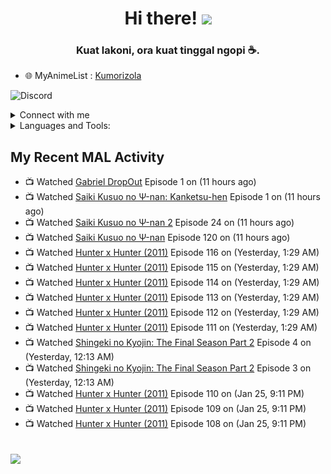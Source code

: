 <h1 align="center">Hi there! <img src="https://media.giphy.com/media/hvRJCLFzcasrR4ia7z/giphy.gif" width="25px"> </h1>
<h3 align="center">Kuat lakoni, ora kuat tinggal ngopi ☕.</h3>

- 🌐 MyAnimeList : [Kumorizola](https://myanimelist.net/animelist/Kumorizola)

![Discord](https://discord.c99.nl/widget/theme-3/761213268009943051.png)
<details>
      <summary>Connect with me</summary>
    <p align="left">
        <a href="https://www.facebook.com/kumori.hartley.1" target="blank"><img align="center"
                src="https://raw.githubusercontent.com/rahuldkjain/github-profile-readme-generator/master/src/images/icons/Social/facebook.svg"
                alt="kumori hartley" height="30" width="40" /></a>
        <a href="https://www.instagram.com/kumorizola/" target="blank"><img align="center"
                src="https://raw.githubusercontent.com/rahuldkjain/github-profile-readme-generator/master/src/images/icons/Social/instagram.svg"
                alt="kumorizola" height="30" width="40" /></a>
        <a href="https://discord.com" target="blank"><img align="center"
                src="https://raw.githubusercontent.com/rahuldkjain/github-profile-readme-generator/master/src/images/icons/Social/discord.svg"
                alt="Kumori#5882" height="30" width="40" /></a>
    </p>
</details>

<details>
    <summary align="left">Languages and Tools:</summary>
<p align="left">
      <a href="https://www.w3schools.com/css/" target="_blank">
        <img src="https://raw.githubusercontent.com/devicons/devicon/master/icons/css3/css3-original-wordmark.svg"
            alt="css3" width="40" height="40" /> </a> <a href="https://www.w3.org/html/" target="_blank"> <img
            src="https://raw.githubusercontent.com/devicons/devicon/master/icons/html5/html5-original-wordmark.svg"
            alt="html5" width="40" height="40" /> </a> <a href="https://www.java.com" target="_blank"> <img
            src="https://raw.githubusercontent.com/devicons/devicon/master/icons/java/java-original.svg" alt="java"
            width="40" height="40" /> </a> <a href="https://developer.mozilla.org/en-US/docs/Web/JavaScript"
            target="_blank"> <img
            src="https://raw.githubusercontent.com/devicons/devicon/master/icons/javascript/javascript-original.svg"
            alt="javascript" width="40" height="40" /> </a> <a href="https://nodejs.org" target="_blank"> <img
            src="https://raw.githubusercontent.com/devicons/devicon/master/icons/nodejs/nodejs-original-wordmark.svg"
            alt="nodejs" width="40" height="40" /> </a> <a href="https://www.python.org" target="_blank"> <img
            src="https://raw.githubusercontent.com/devicons/devicon/master/icons/python/python-original.svg"
            alt="python" width="40" height="40" /> </a> <a href="https://www.typescriptlang.org/" target="_blank"> <img
            src="https://raw.githubusercontent.com/devicons/devicon/master/icons/typescript/typescript-original.svg" 
            alt="typescript" width="40" height="40" /> </a> <a href="https://www.photoshop.com/en" target="_blank"> <img
            src="https://upload.wikimedia.org/wikipedia/commons/a/af/Adobe_Photoshop_CC_icon.svg" alt="photoshop" width="40" height="40"/> </a>
            <a href="https://www.adobe.com/products/premiere.html" target="_blank"> <img
            src="https://upload.wikimedia.org/wikipedia/commons/4/40/Adobe_Premiere_Pro_CC_icon.svg" alt="Premiere pro" width="40" height="40"/> </a>
            <a href="https://www.adobe.com/in/products/illustrator.html" target="_blank"> <img 
            src="https://upload.wikimedia.org/wikipedia/commons/f/fb/Adobe_Illustrator_CC_icon.svg" alt="illustrator" width="40" height="40"/> </a>
      
 </details>
 
 <h2> My Recent MAL Activity</h2>
<!-- MAL_ACTIVITY:start -->

- 📺 Watched [Gabriel DropOut](https://MyAnimeList.net/anime.php?id=33731) Episode 1 on (11 hours ago)
- 📺 Watched [Saiki Kusuo no Ψ-nan: Kanketsu-hen](https://MyAnimeList.net/anime.php?id=38249) Episode 1 on (11 hours ago)
- 📺 Watched [Saiki Kusuo no Ψ-nan 2](https://MyAnimeList.net/anime.php?id=34612) Episode 24 on (11 hours ago)
- 📺 Watched [Saiki Kusuo no Ψ-nan](https://MyAnimeList.net/anime.php?id=33255) Episode 120 on (11 hours ago)
- 📺 Watched [Hunter x Hunter (2011)](https://MyAnimeList.net/anime.php?id=11061) Episode 116 on (Yesterday, 1:29 AM)
- 📺 Watched [Hunter x Hunter (2011)](https://MyAnimeList.net/anime.php?id=11061) Episode 115 on (Yesterday, 1:29 AM)
- 📺 Watched [Hunter x Hunter (2011)](https://MyAnimeList.net/anime.php?id=11061) Episode 114 on (Yesterday, 1:29 AM)
- 📺 Watched [Hunter x Hunter (2011)](https://MyAnimeList.net/anime.php?id=11061) Episode 113 on (Yesterday, 1:29 AM)
- 📺 Watched [Hunter x Hunter (2011)](https://MyAnimeList.net/anime.php?id=11061) Episode 112 on (Yesterday, 1:29 AM)
- 📺 Watched [Hunter x Hunter (2011)](https://MyAnimeList.net/anime.php?id=11061) Episode 111 on (Yesterday, 1:29 AM)
- 📺 Watched [Shingeki no Kyojin: The Final Season Part 2](https://MyAnimeList.net/anime.php?id=48583) Episode 4 on (Yesterday, 12:13 AM)
- 📺 Watched [Shingeki no Kyojin: The Final Season Part 2](https://MyAnimeList.net/anime.php?id=48583) Episode 3 on (Yesterday, 12:13 AM)
- 📺 Watched [Hunter x Hunter (2011)](https://MyAnimeList.net/anime.php?id=11061) Episode 110 on (Jan 25, 9:11 PM)
- 📺 Watched [Hunter x Hunter (2011)](https://MyAnimeList.net/anime.php?id=11061) Episode 109 on (Jan 25, 9:11 PM)
- 📺 Watched [Hunter x Hunter (2011)](https://MyAnimeList.net/anime.php?id=11061) Episode 108 on (Jan 25, 9:11 PM)

<!-- MAL_ACTIVITY:end -->

  
<h2 align="left"> <img src="https://media.discordapp.net/attachments/918405470073520168/919220018355523584/ezgif.com-gif-maker_1.gif">
